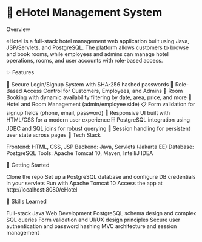 # 🏨 eHotel Management System

Overview

eHotel is a full-stack hotel management web application built using Java, JSP/Servlets, and PostgreSQL. The platform allows customers to browse and book rooms, while employees and admins can manage hotel operations, rooms, and user accounts with role-based access.

✨ Features

🔐 Secure Login/Signup System with SHA-256 hashed passwords
👥 Role-Based Access Control for Customers, Employees, and Admins
🧾 Room Booking with dynamic availability filtering by date, area, price, and more
🏨 Hotel and Room Management (admin/employee side)
📋 Form validation for signup fields (phone, email, password)
📱 Responsive UI built with HTML/CSS for a modern user experience
🗄️ PostgreSQL integration using JDBC and SQL joins for robust querying
🔄 Session handling for persistent user state across pages
🔧 Tech Stack

Frontend: HTML, CSS, JSP
Backend: Java, Servlets (Jakarta EE)
Database: PostgreSQL
Tools: Apache Tomcat 10, Maven, IntelliJ IDEA


🚀 Getting Started

Clone the repo
Set up a PostgreSQL database and configure DB credentials in your servlets
Run with Apache Tomcat 10
Access the app at http://localhost:8080/eHotel


📌 Skills Learned

Full-stack Java Web Development
PostgreSQL schema design and complex SQL queries
Form validation and UI/UX design principles
Secure user authentication and password hashing
MVC architecture and session management
